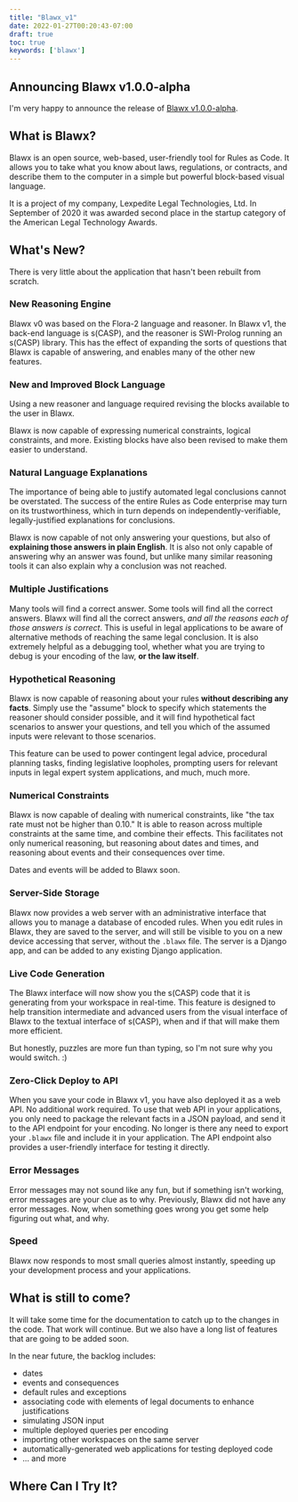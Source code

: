 ```yaml
---
title: "Blawx_v1"
date: 2022-01-27T00:20:43-07:00
draft: true
toc: true
keywords: ['blawx']
---
```


## Announcing Blawx v1.0.0-alpha

I'm very happy to announce the release of [Blawx v1.0.0-alpha](https://github.com/Blawx/blawx).

## What is Blawx?

Blawx is an open source, web-based, user-friendly tool for Rules as Code. It allows you to
take what you know about laws, regulations, or contracts, and describe them to the computer
in a simple but powerful block-based visual language.

It is a project of my company, Lexpedite Legal Technologies, Ltd. In September of 2020 it was awarded
second place in the startup category of the American Legal Technology Awards.

## What's New?

There is very little about the application that hasn't been rebuilt from scratch.

### New Reasoning Engine

Blawx v0 was based on the Flora-2 language and reasoner. In Blawx v1, the back-end language is
s(CASP), and the reasoner is SWI-Prolog running an s(CASP) library. This has the effect of
expanding the sorts of questions that Blawx is capable of answering, and enables many of the
other new features.

### New and Improved Block Language

Using a new reasoner and language required revising the blocks available to the user in Blawx.

Blawx is now capable of expressing numerical constraints, logical constraints, and more. Existing
blocks have also been revised to make them easier to understand.

### Natural Language Explanations

The importance of being able to justify automated legal conclusions cannot be overstated. The
success of the entire Rules as Code enterprise may turn on its trustworthiness, which in turn
depends on independently-verifiable, legally-justified explanations for conclusions.

Blawx is now capable of not only answering your questions, but also of **explaining those answers in plain English**. 
It is also not only capable of answering why an answer was found, but unlike many similar reasoning tools
it can also explain why a conclusion was not reached.

### Multiple Justifications

Many tools will find a correct answer. Some tools will find all the correct answers. Blawx will
find all the correct answers, *and all the reasons each of those answers is correct*. This is
useful in legal applications to be aware of alternative methods of reaching the same legal
conclusion. It is also extremely helpful as a debugging tool, whether what you are trying to
debug is your encoding of the law, **or the law itself**.

### Hypothetical Reasoning

Blawx is now capable of reasoning about your rules **without describing any facts**. Simply use the
"assume" block to specify which statements the reasoner should consider possible, and it will
find hypothetical fact scenarios to answer your questions, and tell you which of the assumed
inputs were relevant to those scenarios.

This feature can be used to power contingent legal advice, procedural planning tasks, 
finding legislative loopholes, prompting users for relevant inputs in legal expert system
applications, and much, much more.

### Numerical Constraints

Blawx is now capable of dealing with numerical constraints, like "the tax rate
must not be higher than 0.10." It is able to reason across multiple constraints at the same
time, and combine their effects. This facilitates not only numerical reasoning, but reasoning
about dates and times, and reasoning about events and their consequences over time.

Dates and events will be added to Blawx soon.

### Server-Side Storage

Blawx now provides a web server with an administrative interface that allows you to manage
a database of encoded rules. When you edit rules in Blawx, they are saved to the server,
and will still be visible to you on a new device accessing that server, without the 
`.blawx` file. The server is a Django app, and can be added to any existing Django
application.

### Live Code Generation

The Blawx interface will now show you the s(CASP) code that it is generating from your
workspace in real-time. This feature is designed to help transition intermediate and advanced
users from the visual interface of Blawx to the textual interface of s(CASP), when and if
that will make them more efficient.

But honestly, puzzles are more fun than typing, so I'm not sure why you would switch. :)

### Zero-Click Deploy to API

When you save your code in Blawx v1, you have also deployed it as a web API. No additional
work required. To use that web API in your applications, you only need to package
the relevant facts in a JSON payload, and send it to the API endpoint for your encoding.
No longer is there any need to export your `.blawx` file and include it in your application.
The API endpoint also provides a user-friendly interface for testing it directly.

### Error Messages

Error messages may not sound like any fun, but if something isn't working, error messages are
your clue as to why. Previously, Blawx did not have any error messages. Now, when something
goes wrong you get some help figuring out what, and why.

### Speed

Blawx now responds to most small queries almost instantly, speeding up your development
process and your applications.

## What is still to come?

It will take some time for the documentation to catch up to the changes in the code. That
work will continue. But we also have a long list of features that are going to be added
soon.

In the near future, the backlog includes:
* dates
* events and consequences
* default rules and exceptions
* associating code with elements of legal documents to enhance justifications
* simulating JSON input
* multiple deployed queries per encoding
* importing other workspaces on the same server
* automatically-generated web applications for testing deployed code
* ... and more

## Where Can I Try It?

